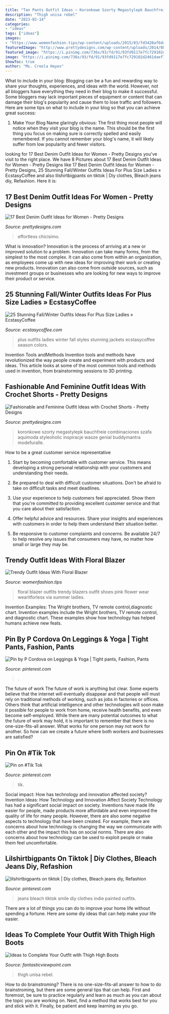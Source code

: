 ```yaml
---
title: "Tan Pants Outfit Ideas ~ Koronkowe Szorty Megastylepk Bauchfreie Combinaciones Szafa Aquimoda Styleoholic Inspiracje Wasze Genial Buddymantra Modefuralle"
description: "Thigh unisa rebel"
date: "2023-02-14"
categories:
- "ideas"
tags: ["ideas"]
images:
- "https://www.womenfashion.tips/wp-content/uploads/2015/03/fd3420af6dc0df777089dafff338c429-682x1024.jpg"
featuredImage: "http://www.prettydesigns.com/wp-content/uploads/2014/08/Black-Crop-Top-with-White-Crochet-Shorts.jpg"
featured_image: "https://i.pinimg.com/736x/93/fd/91/93fd9117e7fc729102d2461daef7a5dc.jpg"
image: "https://i.pinimg.com/736x/93/fd/91/93fd9117e7fc729102d2461daef7a5dc.jpg"
ShowToc: true
author: "Ms. Creola Hayes"
---
```



What to include in your blog:
Blogging can be a fun and rewarding way to share your thoughts, experiences, and ideas with the world. However, not all bloggers have everything they need in their blog to make it successful. Some bloggers may lack important pieces of equipment or content that can damage their blog's popularity and cause them to lose traffic and followers. Here are some tips on what to include in your blog so that you can achieve great success:
1. Make Your Blog Name glaringly obvious: The first thing most people will notice when they visit your blog is the name. This should be the first thing you focus on making sure is correctly spelled and easily remembered. If you cannot remember your blog's name, it will likely suffer from low popularity and fewer visitors.


	

		
looking for 17 Best Denim Outfit Ideas for Women - Pretty Designs you've visit to the right place. We have 8 Pictures about 17 Best Denim Outfit Ideas for Women - Pretty Designs like 17 Best Denim Outfit Ideas for Women - Pretty Designs, 25 Stunning Fall/Winter Outfits Ideas For Plus Size Ladies » EcstasyCoffee and also lilshirtbigpants on tiktok | Diy clothes, Bleach jeans diy, Refashion. Here it is:
		
    
## 17 Best Denim Outfit Ideas For Women - Pretty Designs

<img loading=lazy src="http://www.prettydesigns.com/wp-content/uploads/2014/05/Denim-Jumpsuit-Outfit-Idea.jpg" onerror="this.onerror=null;this.src='https://tse4.mm.bing.net/th?id=OIP.jUDjqMexAa4Z6qCje935sQHaKI&amp;pid=15.1';" alt="17 Best Denim Outfit Ideas for Women - Pretty Designs">

_Source: prettydesigns.com_

>effortless chicisimo. 

	

What is innovation?
Innovation is the process of arriving at a new or improved solution to a problem. Innovation can take many forms, from the simplest to the most complex. It can also come from within an organization, as employees come up with new ideas for improving their work or creating new products. Innovation can also come from outside sources, such as investment groups or businesses who are looking for new ways to improve their product or service.

    
## 25 Stunning Fall/Winter Outfits Ideas For Plus Size Ladies » EcstasyCoffee

<img loading=lazy src="https://i1.wp.com/www.ecstasycoffee.com/wp-content/uploads/2016/10/Plus-Size-Fur-Jackets.jpg?resize=683%2C1024" onerror="this.onerror=null;this.src='https://tse4.mm.bing.net/th?id=OIP.6scF9Dl9bsLvYEcUnYKE4AHaLG&amp;pid=15.1';" alt="25 Stunning Fall/Winter Outfits Ideas For Plus Size Ladies » EcstasyCoffee">

_Source: ecstasycoffee.com_

>plus outfits ladies winter fall styles stunning jackets ecstasycoffee season colors. 

	

Invention Tools andMethods
Invention tools and methods have revolutionized the way people create and experiment with products and ideas. This article looks at some of the most common tools and methods used in invention, from brainstorming sessions to 3D printing.

    
## Fashionable And Feminine Outfit Ideas With Crochet Shorts - Pretty Designs

<img loading=lazy src="http://www.prettydesigns.com/wp-content/uploads/2014/08/Black-Crop-Top-with-White-Crochet-Shorts.jpg" onerror="this.onerror=null;this.src='https://tse4.mm.bing.net/th?id=OIP.JE4Etu2f-ooG7b6NGAskkwHaK3&amp;pid=15.1';" alt="Fashionable and Feminine Outfit Ideas with Crochet Shorts - Pretty Designs">

_Source: prettydesigns.com_

>koronkowe szorty megastylepk bauchfreie combinaciones szafa aquimoda styleoholic inspiracje wasze genial buddymantra modefuralle. 

	

How to be a great customer service representative
1. Start by becoming comfortable with customer service. This means developing a strong personal relationship with your customers and understanding their needs.
2. Be prepared to deal with difficult customer situations. Don't be afraid to take on difficult tasks and meet deadlines.

3. Use your experience to help customers feel appreciated. Show them that you're committed to providing excellent customer service and that you care about their satisfaction.

4. Offer helpful advice and resources. Share your insights and experiences with customers in order to help them understand their situation better.

5. Be responsive to customer complaints and concerns. Be available 24/7 to help resolve any issues that consumers may have, no matter how small or large they may be.

    
## Trendy Outfit Ideas With Floral Blazer

<img loading=lazy src="https://www.womenfashion.tips/wp-content/uploads/2015/03/fd3420af6dc0df777089dafff338c429-682x1024.jpg" onerror="this.onerror=null;this.src='https://tse4.mm.bing.net/th?id=OIP.4Pec2AHnFeYX9x7GQHLovQHaLH&amp;pid=15.1';" alt="Trendy Outfit Ideas With Floral Blazer">

_Source: womenfashion.tips_

>floral blazer outfits trendy blazers outfit shoes pink flower wear wearitforless via summer ladies. 

	

Invention Examples: The Wright brothers, TV remote control,diagnostic chart.
Invention examples include the Wright brothers, TV remote control, and diagnostic chart. These examples show how technology has helped humans achieve new feats.

    
## Pin By P Cordova On Leggings &amp; Yoga | Tight Pants, Fashion, Pants

<img loading=lazy src="https://i.pinimg.com/736x/a8/35/4b/a8354b267e28c10d62ffbc0356526334.jpg" onerror="this.onerror=null;this.src='https://tse1.mm.bing.net/th?id=OIP.Jzk7kHxzoWC9TKv7O12eIQHaPL&amp;pid=15.1';" alt="Pin by P Cordova on Leggings &amp; Yoga | Tight pants, Fashion, Pants">

_Source: pinterest.com_

>. 

	

The future of work
The future of work is anything but clear. Some experts believe that the internet will eventually disappear and that people will must rely on traditional methods of working, such as jobs in factories or offices. Others think that artificial intelligence and other technologies will soon make it possible for people to work from home, receive health benefits, and even become self-employed. While there are many potential outcomes to what the future of work may hold, it is important to remember that there is no one-size-fits-all answer. What works for one person may not work for another. So how can we create a future where both workers and businesses are satisfied?

    
## Pin On #Tik Tok

<img loading=lazy src="https://i.pinimg.com/736x/93/fd/91/93fd9117e7fc729102d2461daef7a5dc.jpg" onerror="this.onerror=null;this.src='https://tse4.mm.bing.net/th?id=OIP.Xj7kKEzQtHbNeQ4Qn-KNJAHaNK&amp;pid=15.1';" alt="Pin on #Tik Tok">

_Source: pinterest.com_

>tik. 

	

Social impact: How has technology and innovation affected society?
Invention Ideas: How Technology and Innovation Affect Society
Technology has had a significant social impact on society. Inventions have made life easier for people, made products more affordable and even improved the quality of life for many people. However, there are also some negative aspects to technology that have been created. For example, there are concerns about how technology is changing the way we communicate with each other and the impact this has on social norms. There are also concerns about how technology can be used to exploit people or make them feel uncomfortable.

    
## Lilshirtbigpants On Tiktok | Diy Clothes, Bleach Jeans Diy, Refashion

<img loading=lazy src="https://i.pinimg.com/736x/e2/e8/b1/e2e8b126cc2aef72b3c2c0dc59978299.jpg" onerror="this.onerror=null;this.src='https://tse1.mm.bing.net/th?id=OIP.FwWrhHPfUyzBIEC5-a_7lQHaLs&amp;pid=15.1';" alt="lilshirtbigpants on tiktok | Diy clothes, Bleach jeans diy, Refashion">

_Source: pinterest.com_

>jeans bleach tiktok smile diy clothes indie painted outfits. 

	

There are a lot of things you can do to improve your home life without spending a fortune. Here are some diy ideas that can help make your life easier.

    
## Ideas To Complete Your Outfit With Thigh High Boots

<img loading=lazy src="https://www.fantasticviewpoint.com/wp-content/uploads/2013/11/unisa-black-daphnea-over-the-kneelook-main-single.jpg" onerror="this.onerror=null;this.src='https://tse4.mm.bing.net/th?id=OIP.Nw4ZmFW7Hf7JNexDfasqyQHaK3&amp;pid=15.1';" alt="Ideas to Complete Your Outfit with Thigh High Boots">

_Source: fantasticviewpoint.com_

>thigh unisa rebel. 

	

How to do brainstroming?
There is no one-size-fits-all answer to how to do brainstroming, but there are some general tips that can help. First and foremost, be sure to practice regularly and learn as much as you can about the topic you are working on. Next, find a method that works best for you and stick with it. Finally, be patient and keep learning as you go.

